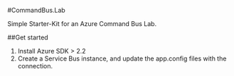 #CommandBus.Lab

Simple Starter-Kit for an Azure Command Bus Lab.

##Get started
1. Install Azure SDK > 2.2
2. Create a Service Bus instance, and update the app.config files with the connection.




